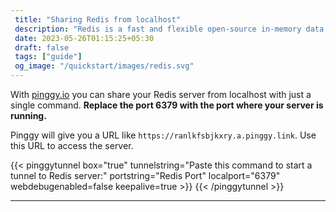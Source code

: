 ```yaml
---
 title: "Sharing Redis from localhost" 
 description: "Redis is a fast and flexible open-source in-memory data structure store."
 date: 2023-05-26T01:15:25+05:30 
 draft: false 
 tags: ["guide"]
 og_image: "/quickstart/images/redis.svg"
---
```


With [pinggy.io](https://pinggy.io) you can share your Redis server from localhost with just a single command. **Replace the port 6379 with the port where your server is running.**

Pinggy will give you a URL like `https://ranlkfsbjkxry.a.pinggy.link`. Use this URL to access the server.

{{< pinggytunnel box="true" tunnelstring="Paste this command to start a tunnel to Redis server:" portstring="Redis Port" localport="6379" webdebugenabled=false keepalive=true >}}
{{< /pinggytunnel >}}

<hr>
